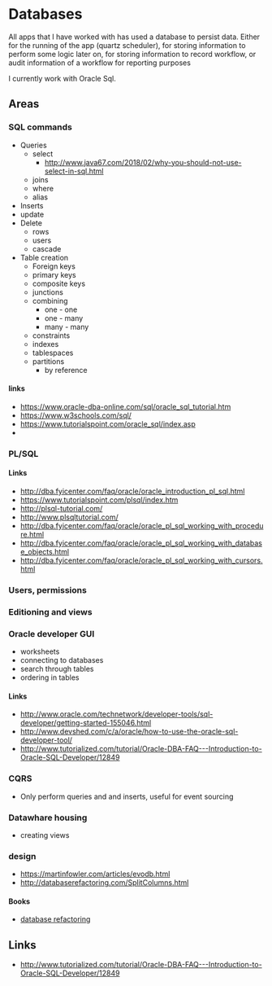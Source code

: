 # Databases

All apps that I have worked with has used a database to persist data. Either for the running of the app (quartz scheduler), for storing information to perform some logic later on, for storing information to record workflow, or audit information of a workflow for reporting purposes

I currently work with Oracle Sql.

## Areas

### SQL commands

- Queries
  - select
    - http://www.java67.com/2018/02/why-you-should-not-use-select-in-sql.html
  - joins
  - where
  - alias
- Inserts
- update
- Delete
  - rows
  - users
  - cascade
- Table creation
  - Foreign keys
  - primary keys
  - composite keys
  - junctions
  - combining
    - one - one
    - one - many
    - many - many
  - constraints
  - indexes
  - tablespaces
  - partitions
    - by reference

#### links

- https://www.oracle-dba-online.com/sql/oracle_sql_tutorial.htm
- https://www.w3schools.com/sql/
- https://www.tutorialspoint.com/oracle_sql/index.asp
-

### PL/SQL

#### Links

- http://dba.fyicenter.com/faq/oracle/oracle_introduction_pl_sql.html
- https://www.tutorialspoint.com/plsql/index.htm
- http://plsql-tutorial.com/
- http://www.plsqltutorial.com/
- http://dba.fyicenter.com/faq/oracle/oracle_pl_sql_working_with_procedure.html
- http://dba.fyicenter.com/faq/oracle/oracle_pl_sql_working_with_database_objects.html
- http://dba.fyicenter.com/faq/oracle/oracle_pl_sql_working_with_cursors.html

### Users, permissions

### Editioning and views

### Oracle developer GUI

- worksheets
- connecting to databases
- search through tables
- ordering in tables

#### Links

- http://www.oracle.com/technetwork/developer-tools/sql-developer/getting-started-155046.html
- http://www.devshed.com/c/a/oracle/how-to-use-the-oracle-sql-developer-tool/
- http://www.tutorialized.com/tutorial/Oracle-DBA-FAQ---Introduction-to-Oracle-SQL-Developer/12849

### CQRS

- Only perform queries and and inserts, useful for event sourcing

### Datawhare housing

- creating views

### design

- https://martinfowler.com/articles/evodb.html
- http://databaserefactoring.com/SplitColumns.html

#### Books

- [database refactoring](https://martinfowler.com/books/refactoringDatabases.html)

## Links

- http://www.tutorialized.com/tutorial/Oracle-DBA-FAQ---Introduction-to-Oracle-SQL-Developer/12849
